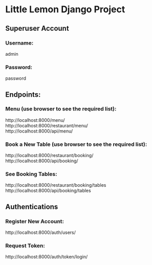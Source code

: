 # Little Lemon Django Project
## Superuser Account
### Username:
admin

### Password:
password

## Endpoints:
### Menu (use browser to see the required list):
http://localhost:8000/menu/<br/>
http://localhost:8000/restaurant/menu/<br/>
http://localhost:8000/api/menu/<br/>

### Book a New Table (use browser to see the required list):
http://localhost:8000/restaurant/booking/
http://localhost:8000/api/booking/

### See Booking Tables:
http://localhost:8000/restaurant/booking/tables<br/>
http://localhost:8000/api/booking/tables<br/>

## Authentications
### Register New Account:
http://localhost:8000/auth/users/<br/>

### Request Token:
http://localhost:8000/auth/token/login/<br/>